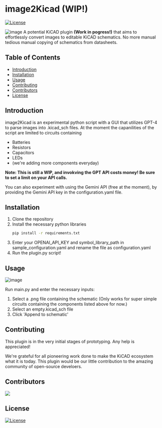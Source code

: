 # image2Kicad (WIP!)

[![License](https://img.shields.io/badge/license-GNU%20GPL-blue.svg)](https://github.com/monacrylic/image2KiCAD/blob/main/LICENSE)

![image](https://github.com/Monacrylic/image2KiCAD/assets/44057927/c160252f-aca2-48fd-b79f-009555edab22)
A potential KiCAD plugin <b>(Work in pogress!)</b> that aims to effortlessly convert images to editable KiCAD schematics. No more manual tedious manual copying of schematics from datasheets.

## Table of Contents

- [Introduction](#introduction)
- [Installation](#installation)
- [Usage](#usage)
- [Contributing](#contributing)
- [Contributors](#contributors)
- [License](#license)

## Introduction

image2Kicad is an experimental python script with a GUI that utilizes GPT-4 to parse images into .kicad_sch files. 
At the moment the capanilities of the script are limited to circuits containing
- Batteries
- Resistors
- Capacitors
- LEDs
- (we're adding more components everyday)

<b> Note: This is still a WIP, and invokving the GPT API costs money! Be sure to set a limit on your API calls.</b>

You can also experiment with using the Gemini API (free at the moment), by providing the Gemini API key in the configuration.yaml file.

## Installation

1. Clone the repository
2. Install the necessary python libraries
    ```bash
    pip install -r requirements.txt
    ```
3. Enter your OPENAI_API_KEY and symbol_library_path in sample_configuration.yaml and rename the file as configuration.yaml
4. Run the plugin.py script!

## Usage
![image](https://github.com/Monacrylic/image2KiCAD/assets/44057927/d439c594-fb4a-40e4-9919-bb4b01e05cad)

Run main.py and enter the necessary inputs:
1. Select a .png file containing the schematic (Only works for super simple circuits containing the components listed above for now.)
2. Select an empty.kicad_sch file
3. Click 'Append to schematic'

## Contributing
This plugin is in the very initial stages of prototyping. Any help is appreciated!

We're grateful for all pioneering work done to make the KiCAD ecosystem what it is today. This plugin would be our little contribution to the amazing community of open-source develoers.


## Contributors
<a href="https://github.com/monacrylic/image2Kicad/graphs/contributors">
  <img src="https://contrib.rocks/image?repo=monacrylic/image2Kicad" />
</a>

## License
[![License](https://img.shields.io/badge/license-GNU%20GPL-blue.svg)](https://github.com/monacrylic/image2KiCAD/blob/main/LICENSE)

